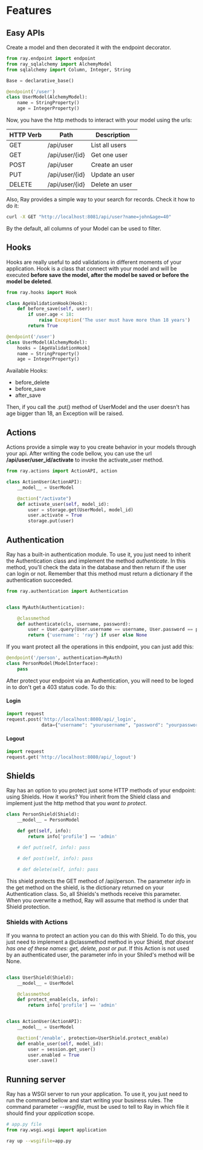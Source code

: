 
# Features

## Easy APIs
Create a model and then decorated it with the endpoint decorator.
```python
from ray.endpoint import endpoint
from ray_sqlalchemy import AlchemyModel
from sqlalchemy import Column, Integer, String

Base = declarative_base()

@endpoint('/user')
class UserModel(AlchemyModel):
    name = StringProperty()
    age = IntegerProperty()
```
Now, you have the http methods to interact with your model using the urls:

|HTTP Verb | Path | Description          |
|--------- | ---- | -------------------- |
|  GET     | /api/user| List all users       |
|  GET     | /api/user/{id} | Get one user   |
|  POST    | /api/user| Create an user       |
|  PUT     | /api/user/{id} | Update an user |
|  DELETE  | /api/user/{id} | Delete an user |

Also, Ray provides a simple way to your search for records. Check it how to do it:
```bash
curl -X GET "http://localhost:8081/api/user?name=john&age=40"
```

By the default, all columns of your Model can be used to filter.

## Hooks
Hooks are really useful to add validations in different moments of your application. Hook is a class that connect with your model and will be executed **before save the model, after the model be saved or before the model be deleted**.
```python
from ray.hooks import Hook

class AgeValidationHook(Hook):
    def before_save(self, user):
        if user.age < 18:
            raise Exception('The user must have more than 18 years')
        return True

@endpoint('/user')
class UserModel(AlchemyModel):
    hooks = [AgeValidationHook]
    name = StringProperty()
    age = IntegerProperty()
```
Available Hooks:

* before_delete
* before_save
* after_save


Then, if you call the .put() method of UserModel and the user doesn't has age bigger than 18, an Exception will be raised.

## Actions
Actions provide a simple way to you create behavior in your models through your api. After writing the code bellow, you can use the url **/api/user/user_id/activate** to invoke the activate_user method.
```python
from ray.actions import ActionAPI, action

class ActionUser(ActionAPI):
    __model__ = UserModel

    @action("/activate")
    def activate_user(self, model_id):
        user = storage.get(UserModel, model_id)
        user.activate = True
        storage.put(user)
```

## Authentication
Ray has a built-in authentication module. To use it, you just need to inherit the Authentication class and implement the method *authenticate*. In this method, you'll check the data in the database and then return if the user can login or not. Remember that this method must return a dictionary if the authentication succeeded.

```python
from ray.authentication import Authentication


class MyAuth(Authentication):

    @classmethod
    def authenticate(cls, username, password):
        user = User.query(User.username == username, User.password == password).one()
        return {'username': 'ray'} if user else None
```

If you want protect all the operations in this endpoint, you can just add this:
```python
@endpoint('/person', authentication=MyAuth)
class PersonModel(ModelInterface):
    pass
```

After protect your endpoint via an Authentication, you will need to be loged in to don't get a 403 status code. To do this:

#### Login
```python
import request
request.post('http://localhost:8080/api/_login',
             data={"username": "yourusername", "password": "yourpassword"})
```

#### Logout
```python
import request
request.get('http://localhost:8080/api/_logout')
```


## Shields
Ray has an option to you protect just some HTTP methods of your endpoint: using Shields. How it works? You inherit from the Shield class and implement just the http method that you *want to protect*.

```python
class PersonShield(Shield):
    __model__ = PersonModel

    def get(self, info):
        return info['profile'] == 'admin'

    # def put(self, info): pass

    # def post(self, info): pass

    # def delete(self, info): pass
```
This shield protects the GET method of /api/person. The parameter *info* in the get method on the shield, is the dictionary returned on your Authentication class. So, all Shields's methods receive this parameter. When you overwrite
a method, Ray will assume that method is under that Shield protection.

### Shields with Actions
If you wanna to protect an action you can do this with Shield. To do this, you just need to implement a @classmethod method in your Shield, *that doesnt has one of these names: get, delete, post or put*.
If this Action is not used by an authenticated user, the parameter info in your Shiled's method will be None.

```python

class UserShield(Shield):
    __model__ = UserModel

    @classmethod
    def protect_enable(cls, info):
        return info['profile'] == 'admin'


class ActionUser(ActionAPI):
    __model__ = UserModel

    @action('/enable', protection=UserShield.protect_enable)
    def enable_user(self, model_id):
        user = session.get_user()
        user.enabled = True
        user.save()
```

## Running server
Ray has a WSGI server to run your application. To use it, you just need to run the command bellow and start writing your business rules. The command parameter *--wsgifile*, must be used to tell to Ray in which file it should find your *application* scope.

```python
# app.py file
from ray.wsgi.wsgi import application
```

```bash
ray up --wsgifile=app.py
```

